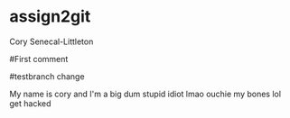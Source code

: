 # assign2git
Cory Senecal-Littleton



#First comment 

#testbranch change

My name is cory and I'm a big dum stupid idiot lmao ouchie my bones lol get hacked
